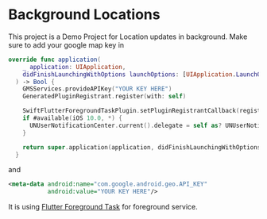 # Background Locations
This project is a Demo Project for Location updates in background. Make sure to add your google map key in

```swift
override func application(
    _ application: UIApplication,
    didFinishLaunchingWithOptions launchOptions: [UIApplication.LaunchOptionsKey: Any]?
  ) -> Bool {
    GMSServices.provideAPIKey("YOUR KEY HERE")
    GeneratedPluginRegistrant.register(with: self)

    SwiftFlutterForegroundTaskPlugin.setPluginRegistrantCallback(registerPlugins)
    if #available(iOS 10.0, *) {
      UNUserNotificationCenter.current().delegate = self as? UNUserNotificationCenterDelegate
    }

    return super.application(application, didFinishLaunchingWithOptions: launchOptions)
  }
```
and 
```xml
<meta-data android:name="com.google.android.geo.API_KEY"
           android:value="YOUR KEY HERE"/>
```
It is using [Flutter Foreground Task](https://pub.dev/packages/flutter_foreground_task) for foreground service. 

